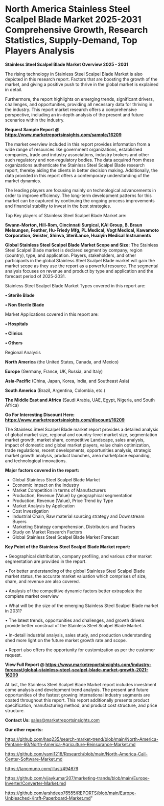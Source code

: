  # North America Stainless Steel Scalpel Blade Market 2025-2031 Comprehensive Growth, Research Statistics, Supply-Demand,  Top Players Analysis

<Strong> Stainless Steel Scalpel Blade Market Overview 2025 - 2031</strong>

The rising technology in Stainless Steel Scalpel Blade Market is also depicted in this research report. Factors that are boosting the growth of the market, and giving a positive push to thrive in the global market is explained in detail.

Furthermore, the report highlights on emerging trends, significant drivers, challenges, and opportunities, providing all necessary data for thriving in the industry. This report market research offers a comprehensive perspective, including an in-depth analysis of the present and future scenarios within the industry.

<strong>Request Sample Report @ <a href=https://www.marketreportsinsights.com/sample/16209>https://www.marketreportsinsights.com/sample/16209</a></strong>

The market overview included in this report provides information from a wide range of resources like government organizations, established companies, trade and industry associations, industry brokers and other such regulatory and non-regulatory bodies. The data acquired from these organizations authenticate the Stainless Steel Scalpel Blade research report, thereby aiding the clients in better decision making. Additionally, the data provided in this report offers a contemporary understanding of the market dynamics.

The leading players are focusing mainly on technological advancements in order to improve efficiency. The long-term development patterns for this market can be captured by continuing the ongoing process improvements and financial stability to invest in the best strategies.

Top Key players of Stainless Steel Scalpel Blade Market are:

<strong>Swann-Morton, Hill-Rom, Cincinnati Surgical, KAI Group, B. Braun Melsungen, Feather, Hu-Friedy Mfg, PL Medical, Vogt Medical, Kawamoto Corporation, Geister, Shinva, SteriLance, Huaiyin Medical Instruments</strong>

<strong><b>Global Stainless Steel Scalpel Blade Market Scope and Size:</b></strong>
The Stainless Steel Scalpel Blade market is declared segment by company, region (country), type, and application. Players, stakeholders, and other participants in the global Stainless Steel Scalpel Blade market will gain the market scope as they use the report as a powerful resource. The segmental analysis focuses on revenue and product by type and application and the forecast period of 2025-2031.

Stainless Steel Scalpel Blade Market Types covered in this report are:

<strong>• Sterile Blade

• Non Sterile Blade</strong>

Market Applications covered in this report are:

<strong>• Hospitals

• Clinics

• Others</strong> 

Regional Analysis

<strong>North America</strong> (the United States, Canada, and Mexico)

<strong>Europe</strong> (Germany, France, UK, Russia, and Italy)

<strong>Asia-Pacific</strong> (China, Japan, Korea, India, and Southeast Asia)

<strong>South America</strong> (Brazil, Argentina, Colombia, etc.)

<strong>The Middle East and Africa</strong> (Saudi Arabia, UAE, Egypt, Nigeria, and South Africa)

<strong>Go For Interesting Discount Here: <a href=https://www.marketreportsinsights.com/discount/16209>https://www.marketreportsinsights.com/discount/16209</a></strong>

The Stainless Steel Scalpel Blade market report provides a detailed analysis of global market size, regional and country-level market size, segmentation market growth, market share, competitive Landscape, sales analysis, impact of domestic and global market players, value chain optimization, trade regulations, recent developments, opportunities analysis, strategic market growth analysis, product launches, area marketplace expanding, and technological innovations.

<strong><b>Major factors covered in the report:</b></strong>
<ul>
  <li>Global Stainless Steel Scalpel Blade Market </li>
  <li>Economic Impact on the Industry</li>
  <li>Market Competition in terms of Manufacturers</li>
  <li>Production, Revenue (Value) by geographical segmentation</li>
  <li>Production, Revenue (Value), Price Trend by Type</li>
  <li>Market Analysis by Application</li>
  <li>Cost Investigation</li>
  <li>Industrial Chain, Raw material sourcing strategy and Downstream Buyers</li>
  <li>Marketing Strategy comprehension, Distributors and Traders</li>
  <li>Study on Market Research Factors</li>
  <li>Global Stainless Steel Scalpel Blade Market Forecast</li>
</ul>

<strong><b>Key Point of the Stainless Steel Scalpel Blade Market report:</b></strong>

• Geographical distribution, company profiling, and various other market segmentation are provided in the report.

• For better understanding of the global Stainless Steel Scalpel Blade market status, the accurate market valuation which comprises of size, share, and revenue are also covered.

• Analysis of the competitive dynamic factors better extrapolate the complete market overview

• What will be the size of the emerging Stainless Steel Scalpel Blade market in 2031?

• The latest trends, opportunities and challenges, and growth drivers provide better construal of the Stainless Steel Scalpel Blade Market.

• In-detail industrial analysis, sales study, and production understanding shed more light on the future market growth rate and scope.

• Report also offers the opportunity for customization as per the customer request.

<strong><b>View Full Report @ <a href=https://www.marketreportsinsights.com/industry-forecast/global-stainless-steel-scalpel-blade-market-growth-2021-16209>https://www.marketreportsinsights.com/industry-forecast/global-stainless-steel-scalpel-blade-market-growth-2021-16209</a></b></strong>


At last, the Stainless Steel Scalpel Blade Market report includes investment come analysis and development trend analysis. The present and future opportunities of the fastest growing international industry segments are coated throughout this report. This report additionally presents product specification, manufacturing method, and product cost structure, and price structure.

<strong>Contact Us:</strong>
sales@marketreportsinsights.com

<strong>Our other reports:</strong>

<a href=https://github.com/haq235/search-market-trend/blob/main/North-America-Pentane-60/North-America-Agriculture-Reinsurance-Market.md>https://github.com/haq235/search-market-trend/blob/main/North-America-Pentane-60/North-America-Agriculture-Reinsurance-Market.md</a>

<a href=https://github.com/yami1218/Research/blob/main/North-America-Call-Center-Software-Market.md>https://github.com/yami1218/Research/blob/main/North-America-Call-Center-Software-Market.md</a>

<a href=https://tanomuno.com/illust/494676>https://tanomuno.com/illust/494676</a>

<a href=https://github.com/vijaykumar207/marketing-trands/blob/main/Europe-Inverter/Converter-Market.md>https://github.com/vijaykumar207/marketing-trands/blob/main/Europe-Inverter/Converter-Market.md</a>

<a href=https://github.com/arshdeep76555/REPORTS/blob/main/Europe-Unbleached-Kraft-Paperboard-Market.md>https://github.com/arshdeep76555/REPORTS/blob/main/Europe-Unbleached-Kraft-Paperboard-Market.md</a>"
